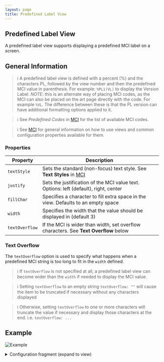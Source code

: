 ```yaml
---
layout: page
title: Predefined Label View
---
```

## Predefined Label View
A predefined label view supports displaying a predefined MCI label on a screen.

## General Information

> :information_source: A predefined label view is defined with a percent (%) and the characters PL, followed by the view number and then the predefined MCI value in parenthesis. For example: `%PL1(VL)` to display the Version Label. *NOTE*: this is an alternate way of placing MCI codes, as the MCI can also be placed on the art page directly with the code. For example `%VL`. The difference between these is that the PL version can have additional formatting options applied to it.

> :information_source: See *Predefined Codes* in [MCI](../mci.md) for the list of available MCI codes.

> :information_source: See [MCI](../mci.md) for general information on how to use views and common configuration properties available for them.

### Properties

| Property    | Description  |
|-------------|--------------|
| `textStyle` | Sets the standard (non-focus) text style. See **Text Styles** in [MCI](../mci.md) |
| `justify` | Sets the justification of the MCI value text. Options: left (default), right, center |
| `fillChar` | Specifies a character to fill extra space in the view. Defaults to an empty space |
| `width` | Specifies the width that the value should be displayed in (default 3) |
| `textOverflow` | If the MCI is wider than width, set overflow characters. See **Text Overflow** below |

### Text Overflow

The `textOverflow` option is used to specify what happens when a predefined MCI string is too long to fit in the `width` defined.

> :information_source: If `textOverflow` is not specified at all, a predefined label view can become wider than the `width` if needed to display the MCI value.

> :information_source: Setting `textOverflow` to an empty string `textOverflow: ""` will cause the item to be truncated if necessary without any characters displayed

> :information_source: Otherwise, setting `textOverflow` to one or more characters will truncate the value if necessary and display those characters at the end. i.e. `textOverflow: ...`

## Example

![Example](../../assets/images/predefined_label_view_example1.png "Predefined label")

<details>
<summary>Configuration fragment (expand to view)</summary>
<div markdown="1">
```
PL1: {
  textStyle: upper
}
```
</div>
</details>
